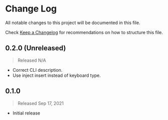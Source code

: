 # Change Log

All notable changes to this project will be documented in this file.

Check [Keep a Changelog](http://keepachangelog.com/) for recommendations on how to structure this file.


## 0.2.0 (Unreleased)
> Released N/A

* Correct CLI description.
* Use inject insert instead of keyboard type.

## 0.1.0
> Released Sep 17, 2021

* Initial release

